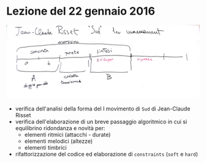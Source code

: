 # Lezione del 22 gennaio 2016

![lavagna](./TR_III.jpg)

* verifica dell'analisi della forma del I movimento di `Sud` di Jean-Claude Risset
* verifica dell'elaborazione di un breve passaggio algoritmico in cui si equilibrino
  ridondanza e novità per:
  * elementi ritmici (attacchi - durate)
  * elementi melodici (altezze)
  * elementi timbrici
* rifattorizzazione del codice ed elaborazione di `constraints` (`soft` e `hard`)
